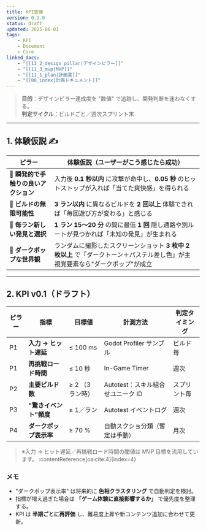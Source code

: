 ```yaml
---
title: KPI管理
version: 0.1.0
status: draft
updated: 2025-06-01
tags:
    - KPI
    - Document
    - Core
linked_docs:
    - "[[11_2_design_pillar|デザインピラー]]"
    - "[[11_3_mvp|MVP]]"
    - "[[11_1_plan|計画書]]"
    - "[[00_index|計画ドキュメント]]"
---
```


> **目的**：デザインピラー達成度を "数値" で追跡し、開発判断を迷わなくする。  
> **判定サイクル**：ビルドごと／週次スプリント末

---

## 1. 体験仮説 ✍️

| ピラー                                | 体験仮説（ユーザーがこう感じたら成功）                                                                                          |
| ------------------------------------- | ------------------------------------------------------------------------------------------------------------------------------- |
| 🥇 **瞬発的で手触りの良いアクション** | 入力後 **0.1 秒以内** に攻撃が命中し、**0.05 秒** のヒットストップが入れば「当てた爽快感」を得られる                            |
| 🥈 **ビルドの無限可能性**             | **3 ラン以内** に異なるビルドを **2 回以上** 体験できれば「毎回遊び方が変わる」と感じる                                         |
| 🥉 **毎ラン新しい発見と選択**         | **1 ラン 15〜20 分** の間に最低 **1 回** 隠し通路や別ルートが見つかれば「未知の発見」が生まれる                                 |
| 💠 **ダークポップな世界観**           | ランダムに撮影したスクリーンショット **3 枚中 2 枚以上** で「ダークトーン＋パステル差し色」が主視覚要素なら"ダークポップ"が成立 |

---

## 2. KPI v0.1（ドラフト）

| ピラー | 指標                   | 目標値           | 計測方法                          | 判定タイミング |
| ------ | ---------------------- | ---------------- | --------------------------------- | -------------- |
| P1     | **入力 → ヒット遅延**  | ≤ 100 ms         | Godot Profiler サンプル           | ビルド毎       |
| P1     | **再挑戦ロード時間**   | ≤ 10 秒          | In-Game Timer                     | 週次           |
| P2     | **主要ビルド数**       | ≥ 2 （3 ラン時） | Autotest：スキル組合せユニーク ID | スプリント毎   |
| P3     | **"驚きイベント"頻度** | ≥ 1／ラン        | Autotest イベントログ             | 週次           |
| P4     | **ダークポップ表示率** | ≥ 70 %           | 自動スクショ分類（暫定は手動）    | 月次           |

> ※入力 → ヒット遅延／再挑戦ロード時間の閾値は MVP 目標を流用しています。 :contentReference[oaicite:4]{index=4}

### メモ

-   "ダークポップ表示率" は将来的に **色相クラスタリング** で自動判定を検討。
-   指標が増え過ぎた場合は **「ゲーム体験に直接影響するか」** で優先度を整理する。
-   KPI は **半期ごとに再評価** し、難易度上昇や新コンテンツ追加に合わせて更新。
